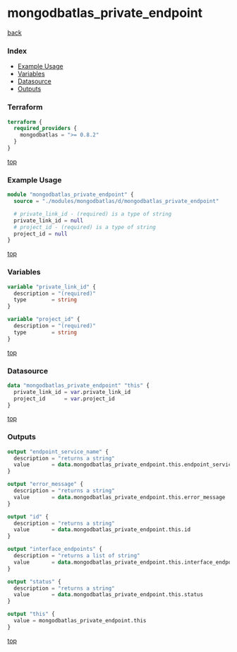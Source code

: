 # mongodbatlas_private_endpoint

[back](../mongodbatlas.md)

### Index

- [Example Usage](#example-usage)
- [Variables](#variables)
- [Datasource](#datasource)
- [Outputs](#outputs)

### Terraform

```terraform
terraform {
  required_providers {
    mongodbatlas = ">= 0.8.2"
  }
}
```

[top](#index)

### Example Usage

```terraform
module "mongodbatlas_private_endpoint" {
  source = "./modules/mongodbatlas/d/mongodbatlas_private_endpoint"

  # private_link_id - (required) is a type of string
  private_link_id = null
  # project_id - (required) is a type of string
  project_id = null
}
```

[top](#index)

### Variables

```terraform
variable "private_link_id" {
  description = "(required)"
  type        = string
}

variable "project_id" {
  description = "(required)"
  type        = string
}
```

[top](#index)

### Datasource

```terraform
data "mongodbatlas_private_endpoint" "this" {
  private_link_id = var.private_link_id
  project_id      = var.project_id
}
```

[top](#index)

### Outputs

```terraform
output "endpoint_service_name" {
  description = "returns a string"
  value       = data.mongodbatlas_private_endpoint.this.endpoint_service_name
}

output "error_message" {
  description = "returns a string"
  value       = data.mongodbatlas_private_endpoint.this.error_message
}

output "id" {
  description = "returns a string"
  value       = data.mongodbatlas_private_endpoint.this.id
}

output "interface_endpoints" {
  description = "returns a list of string"
  value       = data.mongodbatlas_private_endpoint.this.interface_endpoints
}

output "status" {
  description = "returns a string"
  value       = data.mongodbatlas_private_endpoint.this.status
}

output "this" {
  value = mongodbatlas_private_endpoint.this
}
```

[top](#index)